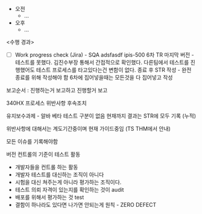 - 오전
	- ...
- 오후
	- ...

<수행 경과>
- [ ] Work progress check (Jira) - SQA
adsfasdf
ipis-500 6차 TR 마지막 버전 - 테스트를 못했다. 김진수부장 통해서 간접적으로 확인했다. 다른팀에서 테스트를 진행했어도 테스트 프로세스를 타고있다는건 변함이 없다.
종료 후 STR 작성 - 완전 종료를 위해 작성해야 함
6차에 집어넣을때는 모든것을 다 집어넣고 작성

보고순서 : 진행하는거 보고하고 진행할거 보고



340HX 프로세스 위반사항
후속조치



유지보수과제 - 알바 베타 테스트 구분이 없음
현재까지 결과는 STR에 모두 기록 (누적)

위반사항에 대해서는 계도기간중이며 현재 가이드중임 (TS THM에서 안내)

모든 이슈를 기록해야함

버전 컨트롤의 기준이 테스트 활동
 - 개발자들을 컨트롤 하는 활동
 - 개발자 테스트를 대신하는 조직이 아니다
 - 시험을 대신 쳐주는게 아니라 평가하는 조직이다.
 - 테스트 의뢰 자격이 있는지를 확인하는 것이 audit
 - 배포를 위해서 평가하는 것 test
 - 결함이 하나라도 있다면 나가면 안되는게 원칙 - ZERO DEFECT